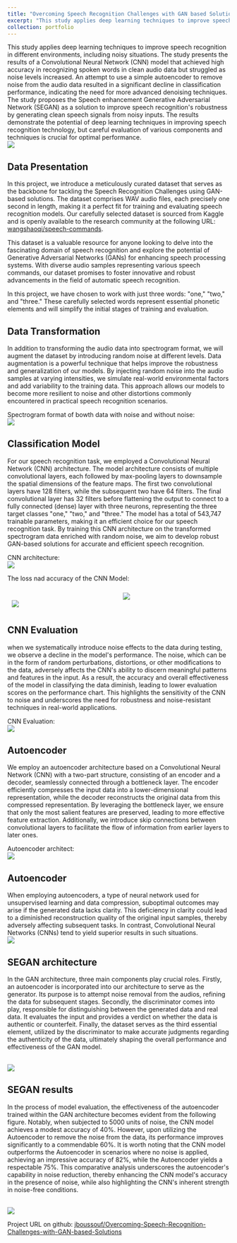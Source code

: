 ```yaml
---
title: "Overcoming Speech Recognition Challenges with GAN based Solutions"
excerpt: "This study applies deep learning techniques to improve speech recognition in different environments, including noisy situations. The study presents the results of a Convolutional Neural Network (CNN) model that achieved high accuracy in recognizing spoken words in clean audio data but struggled as noise levels increased. <br/><img src='/images/GAN.png'>"
collection: portfolio
---
```


This study applies deep learning techniques to improve speech recognition in different environments, including noisy situations. The study presents the results of a Convolutional Neural Network (CNN) model that achieved high accuracy in recognizing spoken words in clean audio data but struggled as noise levels increased. An attempt to use a simple autoencoder to remove noise from the audio data resulted in a significant decline in classification performance, indicating the need for more advanced denoising techniques. The study proposes the Speech enhancement Generative Adversarial Network (SEGAN) as a solution to improve speech recognition's robustness by generating clean speech signals from noisy inputs. The results demonstrate the potential of deep learning techniques in improving speech recognition technology, but careful evaluation of various components and techniques is crucial for optimal performance.<br/><img src='/images/GAN.png'>

<h2>Data Presentation</h2>

In this project, we introduce a meticulously curated dataset that serves as the backbone for tackling the Speech Recognition Challenges using GAN-based solutions. The dataset comprises WAV audio files, each precisely one second in length, making it a perfect fit for training and evaluating speech recognition models. Our carefully selected dataset is sourced from Kaggle and is openly available to the research community at the following URL: <a href="https://www.kaggle.com/datasets/wangshaoqi/speech-commands">wangshaoqi/speech-commands</a>. 

This dataset is a valuable resource for anyone looking to delve into the fascinating domain of speech recognition and explore the potential of Generative Adversarial Networks (GANs) for enhancing speech processing systems. With diverse audio samples representing various speech commands, our dataset promises to foster innovative and robust advancements in the field of automatic speech recognition.

In this project, we have chosen to work with just three words: "one," "two," and "three." These carefully selected words represent essential phonetic elements and will simplify the initial stages of training and evaluation.

<h2>Data Transformation</h2>

In addition to transforming the audio data into spectrogram format, we will augment the dataset by introducing random noise at different levels. Data augmentation is a powerful technique that helps improve the robustness and generalization of our models. By injecting random noise into the audio samples at varying intensities, we simulate real-world environmental factors and add variability to the training data. This approach allows our models to become more resilient to noise and other distortions commonly encountered in practical speech recognition scenarios. 

Spectrogram format of bowth data with noise and without noise:
<br/><img src='/images/data_noise_without_noise.png'>

<h2>Classification Model</h2>

For our speech recognition task, we employed a Convolutional Neural Network (CNN) architecture. The model architecture consists of multiple convolutional layers, each followed by max-pooling layers to downsample the spatial dimensions of the feature maps. The first two convolutional layers have 128 filters, while the subsequent two have 64 filters. The final convolutional layer has 32 filters before flattening the output to connect to a fully connected (dense) layer with three neurons, representing the three target classes "one," "two," and "three." The model has a total of 543,747 trainable parameters, making it an efficient choice for our speech recognition task. By training this CNN architecture on the transformed spectrogram data enriched with random noise, we aim to develop robust GAN-based solutions for accurate and efficient speech recognition.

CNN architecture:
<br/><img src='/images/cnn_architect.png'>

The loss nad accuracy of the CNN Model:
<div style="display: flex;">
  <div style="width: 50%; height: auto; margin: 10px;"><br/><img src='/images/loss_cnn_SEGAN.png'></div>
  <div style="width: 50%; height: auto; margin: 10px;"><img src='/images/accur_cnn_SEGAN.png'>
</div>
</div>

<h2>CNN Evaluation</h2>
when we systematically introduce noise effects to the data during testing, we observe a decline in the model's performance. The noise, which can be in the form of random perturbations, distortions, or other modifications to the data, adversely affects the CNN's ability to discern meaningful patterns and features in the input. As a result, the accuracy and overall effectiveness of the model in classifying the data diminish, leading to lower evaluation scores on the performance chart. This highlights the sensitivity of the CNN to noise and underscores the need for robustness and noise-resistant techniques in real-world applications.

CNN Evaluation:
<br/><img src='/images/model evaluation.png'>

<h2>Autoencoder</h2>


We employ an autoencoder architecture based on a Convolutional Neural Network (CNN) with a two-part structure, consisting of an encoder and a decoder, seamlessly connected through a bottleneck layer. The encoder efficiently compresses the input data into a lower-dimensional representation, while the decoder reconstructs the original data from this compressed representation. By leveraging the bottleneck layer, we ensure that only the most salient features are preserved, leading to more effective feature extraction. Additionally, we introduce skip connections between convolutional layers to facilitate the flow of information from earlier layers to later ones. 

Autoencoder architect:
<br/><img src='/images/Autoencoder.png'>

<h2>Autoencoder</h2>
When employing autoencoders, a type of neural network used for unsupervised learning and data compression, suboptimal outcomes may arise if the generated data lacks clarity. This deficiency in clarity could lead to a diminished reconstruction quality of the original input samples, thereby adversely affecting subsequent tasks. In contrast, Convolutional Neural Networks (CNNs) tend to yield superior results in such situations.
<br/><img src='/images/auto_encoder_resoult.png'>

<h2>SEGAN architecture</h2>

In the GAN architecture, three main components play crucial roles. Firstly, an autoencoder is incorporated into our architecture to serve as the generator. Its purpose is to attempt noise removal from the audios, refining the data for subsequent stages. Secondly, the discriminator comes into play, responsible for distinguishing between the generated data and real data. It evaluates the input and provides a verdict on whether the data is authentic or counterfeit. Finally, the dataset serves as the third essential element, utilized by the discriminator to make accurate judgments regarding the authenticity of the data, ultimately shaping the overall performance and effectiveness of the GAN model.

<br/><img src='/images/SEGAN.png'>

<h2>SEGAN results</h2>

In the process of model evaluation, the effectiveness of the autoencoder trained within the GAN architecture becomes evident from the following figure. Notably, when subjected to 5000 units of noise, the CNN model achieves a modest accuracy of 40%. However, upon utilizing the Autoencoder to remove the noise from the data, its performance improves significantly to a commendable 60%. It is worth noting that the CNN model outperforms the Autoencoder in scenarios where no noise is applied, achieving an impressive accuracy of 82%, while the Autoencoder yields a respectable 75%. This comparative analysis underscores the autoencoder's capability in noise reduction, thereby enhancing the CNN model's accuracy in the presence of noise, while also highlighting the CNN's inherent strength in noise-free conditions.

<br/><img src='/images/auto_Noise.png'>


Project URL on github: <a href="https://github.com/jboussouf/Overcoming-Speech-Recognition-Challenges-with-GAN-based-Solutions">jboussouf/Overcoming-Speech-Recognition-Challenges-with-GAN-based-Solutions</a>